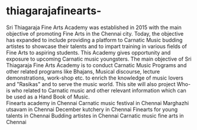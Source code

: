 # thiagarajafinearts-
  Sri Thiagaraja Fine Arts Academy was established in 2015 with the main objective of promoting Fine Arts in the Chennai city. Today, the objective has expanded to include providing a platform to Carnatic Music budding artistes to showcase their talents and to impart training in various fields of Fine Arts to aspiring students. This Academy gives opportunity and exposure to upcoming Carnatic music youngsters. The main objective of Sri Thiagaraja Fine Arts Academy is to conduct Carnatic Music Programs and other related programs like Bhajans, Musical discourse, lecture demonstrations, work-shop etc. to enrich the knowledge of music lovers and "Rasikas" and to serve the music world. This site will also project Who-is who related to Carnatic music and other relevant information which can be used as a Hand Book of Music.  
  Finearts academy in Chennai 
  Carnatic music festival in Chennai 
  Marghazhi utsavam in Chennai 
  December kutchery in Chennai 
  Finearts for young talents in Chennai 
  Budding artistes in Chennai 
  Carnatic music fine arts in Chennai
